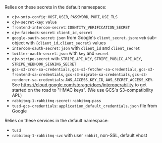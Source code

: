 Relies on these secrets in the default namespace:

* `cjw-smtp-config`: `HOST`, `USER`, `PASSWORD`, `PORT`, `USE_TLS`
* `cjw-secret-key`: `value`
* `frontend-intercom-secret`: `IDENTITY_VERIFICATION_SECRET`
* `cjw-facebook-secret`: `client_id`, `secret`
* `google-oauth-secret`: `json` from Google's `client_secret.json`: `web` sub-object with `{client_id,client_secret}` values
* `intercom-oauth-secret`: `json` with `client_id` and `client_secret`
* `twitter-oauth-secret`: `json` with `key` and `secret`
* `cjw-stripe-secret` with `STRIPE_API_KEY`, `STRIPE_PUBLIC_API_KEY`, `STRIPE_WEBHOOK_SIGNING_SECRET`
* `gcs-s3-cron-sa-credentials`, `gcs-s3-fetcher-sa-credentials`, `gcs-s3-frontend-sa-credentials`, `gcs-s3-migrate-sa-credentials`, `gcs-s3-renderer-sa-credentials`: `AWS_ACCESS_KEY_ID`, `AWS_SECRET_ACCESS_KEY`. See https://cloud.google.com/storage/docs/interoperability to get started on the road to "HMAC keys". (We use GCS's S3-compatibility API.)
* `rabbitmq-1-rabbitmq-secret`: `rabbitmq-pass`
* `tusd-gcs-credentials`: `application_default_credentials.json` file from Google

Relies on these services in the default namespace:

* `tusd`
* `rabbitmq-1-rabbitmq-svc` with user `rabbit`, non-SSL, default vhost
